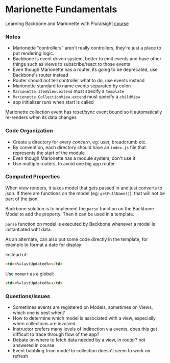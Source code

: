 # Marionette Fundamentals

Learning Backbone and Marionette with Pluralsight [course](https://app.pluralsight.com/library/courses/marionette-fundamentals/table-of-contents)

### Notes

- Marionette "controllers" aren't really controllers, they're just a place to put rendering logic.
- Backbone is event driven system, better to emit events and have other things such as views to subscribe/react to those events
- Even though Marionette has a router, its going to be deprecated, use Backbone's router instead
- Router should not tell controller what to do, use events instead
- Marionette standard to name events separated by colon
- `Marionette.ItemView.extend` must specify a `template`
- `Marionette.CollectionView.extend` must specify a `childView`
- app initializer runs when start is called

Marionette collection event has reset/sync event bound so it automatically re-renders when its data changes

### Code Organization

- Create a directory for every _concern_, eg: user, breadcrumb etc.
- By convention, each directory should have an `index.js` file that represents the start of the module
- Even though Marionette has a module system, don't use it
- Use multiple routers, to avoid one big app router

### Computed Properties

When view renders, it takes model that gets passed in and just converts to json.
If there are functions on the model (eg: `getFullName()`), that will not be part of the json.

Backbone solution is to implement the `parse` function on the Backbone Model to add the property.
Then it can be used in a template.

`parse` function on model is executed by Backbone whenever a model is instantiated wiht data.

As an alternate, can also put some code directly in the template, for example to format a date for display:

Instead of:

```html
<td><%=lastUpdated%></td>
```

Use `moment` as a global:

```html
<td><%=lastUpdated%></td>
```

### Questions/Issues

- Sometimes events are registered on Models, sometimes on Views, which one is best when?
- How to determine which model is associated with a view, especially when collections are involved
- Instructor prefers many levels of indirection via events, does this get difficult to trace through flow of the app?
- Debate on where to fetch data needed by a view, in router? not answered in course
- Event bubbling from model to collection doesn't seem to work on refresh
